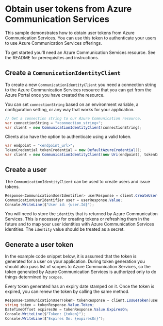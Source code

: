 # Obtain user tokens from Azure Communication Services

This sample demonstrates how to obtain user tokens from Azure Communication Services. You can use this token to authenticate your users to use Azure Communication Services offerings.

To get started you'll need an Azure Communication Services resource. See the README for prerequisites and instructions.

<!-- UPDATE ReadMe link -->

## Create a `CommunicationIdentityClient`

To create a new `CommunicationIdentityClient` you need a connection string to the Azure Communication Services resource that you can get from the Azure Portal once you have created the resource.

You can set `connectionString` based on an environment variable, a configuration setting, or any way that works for your application.

```C# Snippet:CreateCommunicationIdentityClient
// Get a connection string to our Azure Communication resource.
var connectionString = "<connection_string>";
var client = new CommunicationIdentityClient(connectionString);
```

Clients also have the option to authenticate using a valid token.

```C# Snippet:CreateCommunicationIdentityFromToken
var endpoint = "<endpoint_url>";
TokenCredential tokenCredential = new DefaultAzureCredential();
var client = new CommunicationIdentityClient(new Uri(endpoint), tokenCredential);
```

## Create a user

The `CommunicationIdentityClient` can be used to create users and issue tokens.

```C# Snippet:CreateCommunicationUser
Response<CommunicationUserIdentifier> userResponse = client.CreateUser();
CommunicationUserIdentifier user = userResponse.Value;
Console.WriteLine($"User id: {user.Id}");
```

You will need to store the `identity` that is returned by Azure Communication Services. This is necessary for creating tokens or refreshing them in the future and to map your user identities with Azure Communication Services identities. The `identity` value should be treated as a secret.

## Generate a user token

 <!---: TODO: Update the website address for explaining the scopes -->

In the example code snippet below, it is assumed that the token is generated for a user on your application. During token generation you should also pass list of scopes to Azure Communication Services,
so the token generated by Azure Communication Services is authorized only to do things determined by `scopes`. <!-- You can see the full list of scopes [here][scopes]. -->

Every token generated has an expiry date stamped on it. Once the token is expired, you can renew the token by calling the same method.

```C# Snippet:CreateCommunicationToken
Response<CommunicationUserToken> tokenResponse = client.IssueToken(user, scopes: new[] { CommunicationTokenScope.Chat });
string token = tokenResponse.Value.Token;
DateTimeOffset expiresOn = tokenResponse.Value.ExpiresOn;
Console.WriteLine($"Token: {token}");
Console.WriteLine($"Expires On: {expiresOn}");
```

<!--
To see the full example source files, see:
* [Generate user token][GenerateUserTokenCode]
-->

<!-- LINKS -->
<!--[scopes](https://github.com/mikben/azure-docs-pr/blob/release-project-spool/articles/project-spool/concepts/identity-model.md)
[ReadMe](https://github.com/Azure/azure-sdk-for-net/tree/master/sdk/communication/Azure.Communication.Administration/samples/ReadMe.md)
[GenerateUserTokenCode](https://github.com/Azure/azure-sdk-for-net/tree/master/sdk/communication/Azure.Communication.Administration/tests/samples/Sample1_CommunicationIdentityClient.cs)

 -->
